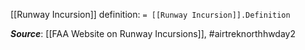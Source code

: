 [[Runway Incursion]] definition: `= [[Runway Incursion]].Definition`


***Source***: [[FAA Website on Runway Incursions]], 
#airtreknorthhwday2 